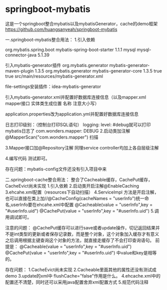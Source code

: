 # springboot-mybatis
这是一个springboot整合mybatis以及mybatisGenerator，cache的demo框架
https://github.com/huangsanyeah/springboot-mybatis


一.springboot-mybatis整合用法：
1.引入依赖

<dependency>
		<groupId>org.mybatis.spring.boot</groupId>
		<artifactId>mybatis-spring-boot-starter</artifactId>
		<version>1.1.1</version>
</dependency>
<dependency>
		<groupId> mysql</groupId>
		<artifactId> mysql-connector-java</artifactId>
		<version> 5.1.39</version>
</dependency>

引入mybatis-generator插件
	<plugin>
				<groupId>org.mybatis.generator</groupId>
				<artifactId>mybatis-generator-maven-plugin</artifactId>
				<version>1.3.5</version>
				<dependencies>
					<dependency>
						<groupId>org.mybatis.generator</groupId>
						<artifactId>mybatis-generator-core</artifactId>
						<version>1.3.5</version>
					</dependency>
				</dependencies>
				<configuration>
					<!--允许移动生成的文件 -->
					<verbose>true</verbose>
					<!-- 是否覆盖 -->
					<overwrite>true</overwrite>
					<!-- 自动生成的配置 -->
					<configurationFile>
						src/main/resources/mybatis-generator.xml</configurationFile>
				</configuration>
	</plugin>
	
file-settings安装插件：idea-mybatis-generator

引入mybatis-generator.xml并配置好数据库连接信息（以及mapper.xml mapper接口 实体类生成位置 名称 注意大小写）

application.properties改为application.yml并配置好数据库连接信息

日志打印级别：（控制台打印SQL语句）
logging:
         level:
               #debug就可以打印mybatis日志了
               com.wonders.mapper: DEBUG
2.启动类加注解@MapperScan("com.wonders.mapper") 扫描

3.Mapper接口加@Repository注解 同理service controller均加上各自层级注解

4.编写代码 测试即可。

存在问题：mybatis-config文件还没有引入项目中来




二.springboot-cache整合用法：
整合了Cacheable缓存，CachePut缓存，CacheEvict尚未实现
1.引入依赖
2.启动类开启注解@EnableCaching
3.ehcahe.xml配置（resources下自动扫描）
4.ServiceImpl
方法是开启注解，也可以直接在类上加//@CacheConfig(cacheNames = "userInfo")统一命名,userInfo要在ehcahe.xml中配置
@Cacheable(value = "userInfo",key = "#userInfo.uid")
@CachePut(value = "userInfo",key = "#userInfo.uid")
5.调用调试即可。

注意的问题：
@CachePut缓存可以进行save或者update操作，切记返回结果并不是int类型的更新或者保存记录数，而是整个对象，这个对象加入缓存才有意义
之后调用根据主键查询这个对象的方法，就直接走缓存了不会打印查询语句。
前提是： @Cacheable(value = "userInfo",key = "#userInfo.uid")
        @CachePut(value = "userInfo",key = "#userInfo.uid")
中value和key是相等的。

存在问题：
1.CacheEvict尚未实现 
2.Cacheable里面其他的属性还没有测试成demo
3.update的xml中 flushCache="false"作用是什么。
4.ehcache.xml中的配置还不清楚，同时还可以采用java配置舍弃xml配置方式
5.规范代码注释